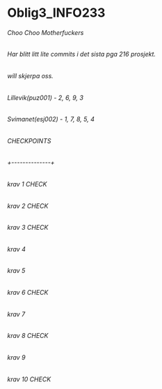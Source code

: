 # Oblig3_INFO233
###### Choo Choo Motherfuckers

###### Har blitt litt lite commits i det sista pga 216 prosjekt. 
###### will skjerpa oss.

###### Lillevik(puz001) - 2, 6, 9, 3
###### Svimanet(esj002) - 1, 7, 8, 5, 4

######   CHECKPOINTS
###### +--------------+
######   krav 1 CHECK
######   krav 2 CHECK
######   krav 3 CHECK
######   krav 4 
######   krav 5
######   krav 6 CHECK
######   krav 7
######   krav 8 CHECK
######   krav 9
######   krav 10 CHECK


